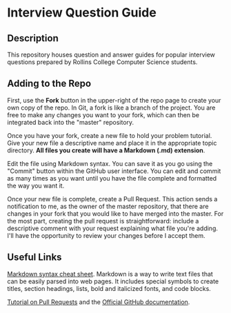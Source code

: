 # Interview Question Guide

## Description

This repository houses question and answer guides for popular interview questions prepared by Rollins College Computer Science students.

## Adding to the Repo

First, use the **Fork** button in the upper-right of the repo page to create your own copy of the repo. In Git, a fork is like a branch 
of the project. You are free to make any changes you want to your fork, which can then be integrated back into the "master" repository.

Once you have your fork, create a new file to hold your problem tutorial. Give your new file a descriptive name and place it in the 
appropriate topic directory. **All files you create will have a Markdown (.md) extension**.

Edit the file using Markdown syntax. You can save it as you go using the "Commit" button within the GitHub user interface. You can edit and commit as many times as you want until you have the file complete and formatted the way you want it.

Once your new file is complete, create a Pull Request. This action sends a notification to me, as the owner of the master repository,
that there are changes in your fork that you would like to have merged into the master. For the most part, creating the pull request is
straightforward: include a descriptive comment with your request explaining what file you're adding. I'll have the opportunity to review
your changes before I accept them.

## Useful Links

[Markdown syntax cheat sheet](https://github.com/adam-p/markdown-here/wiki/Markdown-Cheatsheet). Markdown is a way to write text files that can be easily parsed into web pages. It includes special symbols to create titles, section headings, lists, bold and italicized fonts, and code blocks.

[Tutorial on Pull Requests](https://yangsu.github.io/pull-request-tutorial/) and the [Official GitHub documentation](https://help.github.com/en/github/collaborating-with-issues-and-pull-requests/about-pull-requests).
